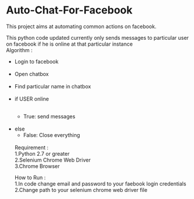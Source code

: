 # Auto-Chat-For-Facebook
This project aims at automating common actions on facebook. <br> 

This python code updated currently only sends messages to particular user on facebook if he is online at that particular instance
<br> 
Algorithm :<br> 
  <ul><li>Login to facebook</li><br> 
  <li>Open chatbox</li><br> 
  <li>Find particular name in chatbox</li><br> 
  <li>if USER online</li><br> 
    <ul><li>  True: send messages</li></ul><br> 
  <li>else  <br> 
    <ul><li>False: Close everything</li><br> 
   </ul>
Requirement :<br> 
  1.Python 2.7 or greater<br> 
  2.Selenium Chrome Web Driver<br> 
  3.Chrome Browser  <br> 

How to Run :<br> 
  1.In code change email and password to your faebook login credentials<br> 
  2.Change path to your selenium chrome web driver file   <br> 
  
